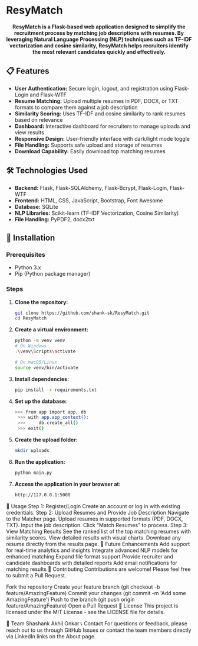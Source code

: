 # ResyMatch

<div align="center">

**ResyMatch is a Flask-based web application designed to simplify the recruitment process by matching job descriptions with resumes. By leveraging Natural Language Processing (NLP) techniques such as TF-IDF vectorization and cosine similarity, ResyMatch helps recruiters identify the most relevant candidates quickly and effectively.**

</div>

## 📋 Features

- **User Authentication:** Secure login, logout, and registration using Flask-Login and Flask-WTF
- **Resume Matching:** Upload multiple resumes in PDF, DOCX, or TXT formats to compare them against a job description
- **Similarity Scoring:** Uses TF-IDF and cosine similarity to rank resumes based on relevance
- **Dashboard:** Interactive dashboard for recruiters to manage uploads and view results
- **Responsive Design:** User-friendly interface with dark/light mode toggle
- **File Handling:** Supports safe upload and storage of resumes
- **Download Capability:** Easily download top matching resumes

## 🛠️ Technologies Used

- **Backend:** Flask, Flask-SQLAlchemy, Flask-Bcrypt, Flask-Login, Flask-WTF
- **Frontend:** HTML, CSS, JavaScript, Bootstrap, Font Awesome
- **Database:** SQLite
- **NLP Libraries:** Scikit-learn (TF-IDF Vectorization, Cosine Similarity)
- **File Handling:** PyPDF2, docx2txt

## 🚀 Installation

### Prerequisites

- Python 3.x
- Pip (Python package manager)

### Steps

1. **Clone the repository:**
   ```bash
   git clone https://github.com/shank-sk/ResyMatch.git
   cd ResyMatch
2. **Create a virtual environment:**
    ``` bash
    python -m venv venv
    # On Windows
    .\venv\Scripts\activate

    # On macOS/Linux
    source venv/bin/activate
3. **Install dependencies:**
    ``` bash
    pip install -r requirements.txt
4. **Set up the database:**
   ``` bash
   >>> from app import app, db
    >>> with app.app_context():
    >>>     db.create_all()
    >>> exit()
5. **Create the upload folder:**
   ``` bash
   mkdir uploads
6. **Run the application:**
   ``` bash
   python main.py
7. **Access the application in your browser at:**
   ``` bash
   http://127.0.0.1:5000

📖 Usage
Step 1: Register/Login
Create an account or log in with existing credentials.
Step 2: Upload Resumes and Provide Job Description
Navigate to the Matcher page.
Upload resumes in supported formats (PDF, DOCX, TXT).
Input the job description.
Click "Match Resumes" to process.
Step 3: View Matching Results
See the ranked list of the top matching resumes with similarity scores.
View detailed results with visual charts.
Download any resume directly from the results page.
🔮 Future Enhancements
Add support for real-time analytics and insights
Integrate advanced NLP models for enhanced matching
Expand file format support
Provide recruiter and candidate dashboards with detailed reports
Add email notifications for matching results
🤝 Contributing
Contributions are welcome! Please feel free to submit a Pull Request.

Fork the repository
Create your feature branch (git checkout -b feature/AmazingFeature)
Commit your changes (git commit -m 'Add some AmazingFeature')
Push to the branch (git push origin feature/AmazingFeature)
Open a Pull Request
📄 License
This project is licensed under the MIT License - see the LICENSE file for details.

👥 Team
Shashank
Akhil
Onkar
📞 Contact
For questions or feedback, please reach out to us through GitHub Issues or contact the team members directly via LinkedIn links on the About page.
